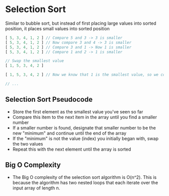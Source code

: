 # Selection Sort

Similar to bubble sort, but instead of first placing large values into sorted position, it places small values into sorted position

```js
[ 5, 3, 4, 1, 2 ] // Compare 5 and 3 -> 3 is smaller
[ 5, 3, 4, 1, 2 ] // Now compare 3 and 4 -> 3 is smaller
[ 5, 3, 4, 1, 2 ] // Compare 3 and 1 -> Now 1 is smaller
[ 5, 3, 4, 1, 2 ] // Compare 1 and 2 -> 1 is smaller

// Swap the smallest value
[ 1, 5, 3, 4, 2 ] 

[ 1, 5, 3, 4, 2 ] // Now we know that 1 is the smallest value, so we compare 5 and 3 -> 3 is smaller than 5

// ...
```

## Selection Sort Pseudocode

- Store the first element as the smallest value you've seen so far
- Compare this item to the next item in the array until you find a smaller number
- If a smaller number is found, designate that smaller number to be the new "minimum" and continue until the end of the array
- If the "minimum" is not the value (index) you initially began with, swap the two values
- Repeat this with the next element until the array is sorted

## Big O Complexity
- The Big O complexity of the selection sort algorithm is O(n^2). This is because the algorithm has two nested loops that each iterate over the input array of length n.